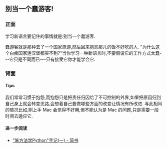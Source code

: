 ## 别当一个蠢游客!

### 正面

学习新语言要记住的事情就是:别当一个蠢游客. 

蠢游客就是那种去了一个国家旅游,然后回来抱怨那儿的饭不好吃的人. "为什么这个白痴国家连汉堡都买不到?"当你学习一种新语言时,不要假设它的工作方式太蠢---它只是不同而已---只有接受它你才能学会它. 

### 背面

#### Tips

我们常常习惯于抱怨,而抱怨只是把责任归因给了不可控制的外界,如果把原因归到自己身上就会转变思路,会想着自己要做哪些方面的改变让情况有所改进. 与此相同的情况比如,刚上手 Mac 会觉得不好用,但不能认为是 Mac 的问题,只是需要一段时间去适应它. 

#### 进一步阅读

- ["笨方法学Python"手记(一) - 简书][1]

[1]:	http://www.jianshu.com/p/92f8502e598d